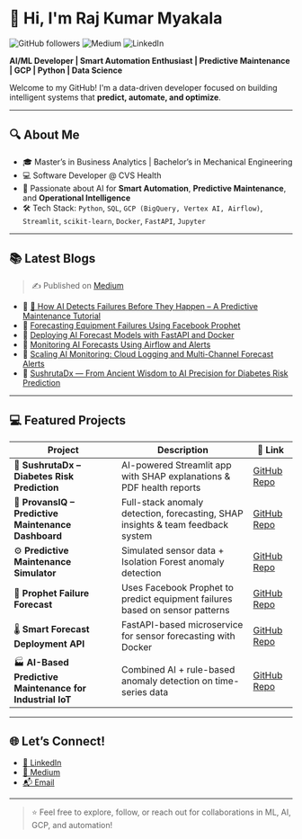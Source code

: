 # 👋 Hi, I'm Raj Kumar Myakala

![GitHub followers](https://img.shields.io/github/followers/rajkumar160798?label=Follow&style=social)
![Medium](https://img.shields.io/badge/Medium-Blogs-green?logo=medium&style=flat-square)
![LinkedIn](https://img.shields.io/badge/LinkedIn-Connect-blue?logo=linkedin&style=flat-square)

**AI/ML Developer | Smart Automation Enthusiast | Predictive Maintenance | GCP | Python | Data Science**

Welcome to my GitHub! I'm a data-driven developer focused on building intelligent systems that **predict, automate, and optimize**.

---

## 🔍 About Me
- 🎓 Master’s in Business Analytics | Bachelor’s in Mechanical Engineering  
- 💻 Software Developer @ CVS Health  
- 🌟 Passionate about AI for **Smart Automation**, **Predictive Maintenance**, and **Operational Intelligence**  
- 🛠️ Tech Stack: `Python`, `SQL`, `GCP (BigQuery, Vertex AI, Airflow)`, `Streamlit`, `scikit-learn`, `Docker`, `FastAPI`, `Jupyter`

---

## 📚 Latest Blogs
> ✍️ Published on [Medium](https://medium.com/@myakalarajkumar1998)

- 📌 [🧠 How AI Detects Failures Before They Happen – A Predictive Maintenance Tutorial](https://medium.com/@myakalarajkumar1998/how-ai-detects-failures-before-they-happen-a-predictive-maintenance-tutorial-657b4ccaaaf0)
- 📌 [Forecasting Equipment Failures Using Facebook Prophet](https://medium.com/@myakalarajkumar1998/forecasting-equipment-failures-using-facebook-prophet-89a2a2548103)
- 📌 [Deploying AI Forecast Models with FastAPI and Docker](https://medium.com/@myakalarajkumar1998/deploying-ai-forecast-models-with-fastapi-and-docker-4e00673ce77f)
- 📌 [Monitoring AI Forecasts Using Airflow and Alerts](https://medium.com/@myakalarajkumar1998/monitoring-ai-forecasts-using-airflow-and-alerts-0fee27e98edc)
- 📌 [Scaling AI Monitoring: Cloud Logging and Multi-Channel Forecast Alerts](https://medium.com/@myakalarajkumar1998/scaling-ai-monitoring-cloud-logging-and-multi-channel-forecast-alerts-a069fb746f09)
- 📌 [SushrutaDx — From Ancient Wisdom to AI Precision for Diabetes Risk Prediction](https://medium.com/@myakalarajkumar1998/sushrutadx-from-ancient-wisdom-to-ai-precision-for-diabetes-risk-prediction-2c3e10e4ae37)

---

## 💻 Featured Projects

| Project | Description | 🔗 Link |
|--------|-------------|------|
| 🧪 **SushrutaDx – Diabetes Risk Prediction** | AI-powered Streamlit app with SHAP explanations & PDF health reports | [GitHub Repo](https://github.com/rajkumar160798/sushrutadx) |
| 🧠 **ProvansIQ – Predictive Maintenance Dashboard** | Full-stack anomaly detection, forecasting, SHAP insights & team feedback system | [GitHub Repo](https://github.com/rajkumar160798/predictasense) |
| ⚙️ **Predictive Maintenance Simulator** | Simulated sensor data + Isolation Forest anomaly detection | [GitHub Repo](https://github.com/rajkumar160798/predictive-maintenance-and-smart-automation) |
| 🔮 **Prophet Failure Forecast** | Uses Facebook Prophet to predict equipment failures based on sensor patterns | [GitHub Repo](https://github.com/rajkumar160798/prophet-failure-forecast) |
| 🌡️ **Smart Forecast Deployment API** | FastAPI-based microservice for sensor forecasting with Docker | [GitHub Repo](https://github.com/rajkumar160798/smart-forecast-deployment-api) |
| 🏭 **AI-Based Predictive Maintenance for Industrial IoT** | Combined AI + rule-based anomaly detection on time-series data | [GitHub Repo](https://github.com/rajkumar160798/ai-predictive-maintenance) |

---

## 🌐 Let’s Connect!

- [📎 LinkedIn](https://www.linkedin.com/in/raj-kumar-myakala-927860264/)
- [📰 Medium](https://medium.com/@myakalarajkumar1998)
- [📬 Email](mailto:myakalarajkumar1998@gmail.com)

---

> ⭐ Feel free to explore, follow, or reach out for collaborations in ML, AI, GCP, and automation!

